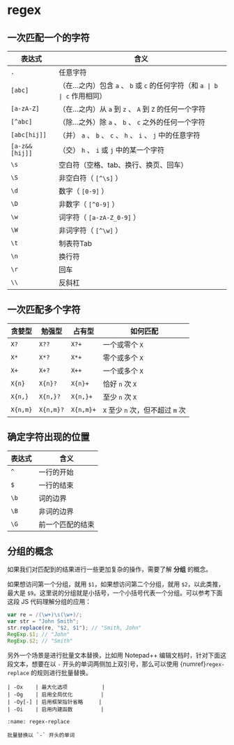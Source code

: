 # regex

## 一次匹配一个的字符

| 表达式         | 含义                                                                      |
| -------------- | ------------------------------------------------------------------------- |
| `.`            | 任意字符                                                                  |
| `[abc]`        | （在…之内）包含 `a` 、 `b` 或 `c` 的任何字符（和 `a \| b \| c` 作用相同） |
| `[a-zA-Z]`     | （在…之内）从 `a` 到 `z` 、 `A` 到 `Z` 的任何一个字符                     |
| `[^abc]`       | （除…之外）除 `a` 、 `b` 、 `c` 之外的任何一个字符                        |
| `[abc[hij]]`   | （并） `a` 、 `b` 、 `c` 、 `h` 、 `i` 、 `j` 中的任意字符                |
| `[a-z&&[hij]]` | （交） `h` 、 `i` 或 `j` 中的某一个字符                                   |
| `\s`           | 空白符（空格、tab、换行、换页、回车）                                     |
| `\S`           | 非空白符（ `[^\s]` ）                                                     |
| `\d`           | 数字（ `[0-9]` ）                                                         |
| `\D`           | 非数字（ `[^0-9]` ）                                                      |
| `\w`           | 词字符（ `[a-zA-Z_0-9]` ）                                                |
| `\W`           | 非词字符（ `[^\w]` ）                                                     |
| `\t`           | 制表符Tab                                                                 |
| `\n`           | 换行符                                                                    |
| `\r`           | 回车                                                                      |
| `\\`           | 反斜杠                                                                    |

## 一次匹配多个字符

| 贪婪型   | 勉强型    | 占有型    | 如何匹配                         |
| -------- | --------- | --------- | -------------------------------- |
| `X?`     | `X??`     | `X?+`     | 一个或零个 `X`                   |
| `X*`     | `X*?`     | `X*+`     | 零个或多个 `X`                   |
| `X+`     | `X+?`     | `X++`     | 一个或多个 `X`                   |
| `X{n}`   | `X{n}?`   | `X{n}+`   | 恰好 `n` 次 `X`                  |
| `X{n,}`  | `X{n,}?`  | `X{n,}+`  | 至少 `n` 次 `X`                  |
| `X{n,m}` | `X{n,m}?` | `X{n,m}+` | `X` 至少 `n` 次，但不超过 `m` 次 |

## 确定字符出现的位置

| 表达式 | 含义             |
| ------ | ---------------- |
| `^`    | 一行的开始       |
| `$`    | 一行的结束       |
| `\b`   | 词的边界         |
| `\B`   | 非词的边界       |
| `\G`   | 前一个匹配的结束 |

## 分组的概念

如果我们对匹配到的结果进行一些更加复杂的操作，需要了解 **分组** 的概念。

如果想访问第一个分组，就用 `$1`，如果想访问第二个分组，就用 `$2`，以此类推，最大是 `$9`。这里说的分组就是小括号，一个小括号代表一个分组。可以参考下面这段 JS 代码理解分组的应用：

```js
var re = /(\w+)\s(\w+)/;
var str = "John Smith";
str.replace(re, "$2, $1"); // "Smith, John"
RegExp.$1; // "John"
RegExp.$2; // "Smith"
```

另外一个场景是进行批量文本替换，比如用 Notepad++ 编辑文档时，针对下面这段文本，想要在以 `-` 开头的单词两侧加上双引号，那么可以使用 {numref}`regex-replace` 的规则进行批量替换。

```text
| -Ox    | 最大化选项           |
| -Og    | 启用全局优化         |
| -Oy[-] | 启用框架指针省略     |
| -Oi    | 启用内建函数         |
```

```{figure} ../_static/images/regex-replace.png
:name: regex-replace

批量替换以 `-` 开头的单词
```
